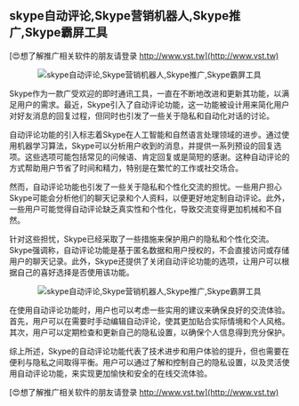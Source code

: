 ## **skype自动评论,Skype营销机器人,Skype推广,Skype霸屏工具**

[😍想了解推广相关软件的朋友请登录 http://www.vst.tw](http://www.vst.tw)

 <center><img src="https://vst.tw/MP4/tuiguang/png/1.png" alt="skype自动评论,Skype营销机器人,Skype推广,Skype霸屏工具"></center>

Skype作为一款广受欢迎的即时通讯工具，一直在不断地改进和更新其功能，以满足用户的需求。最近，Skype引入了自动评论功能，这一功能被设计用来简化用户对好友消息的回复过程，但同时也引发了一些关于隐私和自动化对话的讨论。

自动评论功能的引入标志着Skype在人工智能和自然语言处理领域的进步。通过使用机器学习算法，Skype可以分析用户收到的消息，并提供一系列预设的回复选项。这些选项可能包括常见的问候语、肯定回复或是简短的感谢。这种自动评论的方式帮助用户节省了时间和精力，特别是在繁忙的工作或社交场合。

然而，自动评论功能也引发了一些关于隐私和个性化交流的担忧。一些用户担心Skype可能会分析他们的聊天记录和个人资料，以便更好地定制自动评论。此外，一些用户可能觉得自动评论缺乏真实性和个性化，导致交流变得更加机械和不自然。

针对这些担忧，Skype已经采取了一些措施来保护用户的隐私和个性化交流。Skype强调称，自动评论功能是基于匿名数据和用户授权的，不会直接访问或存储用户的聊天记录。此外，Skype还提供了关闭自动评论功能的选项，让用户可以根据自己的喜好选择是否使用该功能。

 <center><img src="https://vst.tw/MP4/tuiguang/png/6.png" alt="skype自动评论,Skype营销机器人,Skype推广,Skype霸屏工具"></center>

在使用自动评论功能时，用户也可以考虑一些实用的建议来确保良好的交流体验。首先，用户可以在需要时手动编辑自动评论，使其更加贴合实际情境和个人风格。其次，用户可以定期检查和更新自己的隐私设置，以确保个人信息得到充分保护。

综上所述，Skype的自动评论功能代表了技术进步和用户体验的提升，但也需要在便利与隐私之间取得平衡。用户可以通过了解和控制自己的隐私设置，以及灵活使用自动评论功能，来实现更加愉快和安全的在线交流体验。

[😍想了解推广相关软件的朋友请登录 http://www.vst.tw](http://www.vst.tw)



